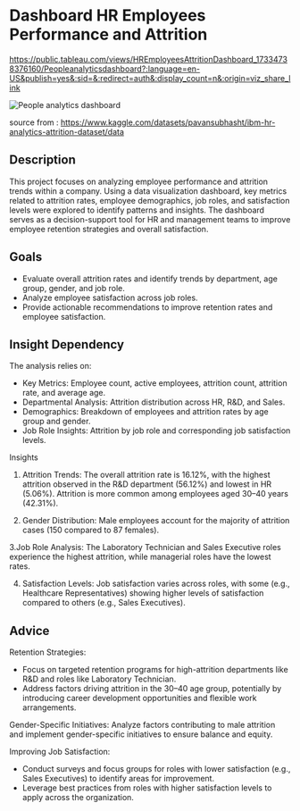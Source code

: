 # Dashboard HR Employees Performance and Attrition
https://public.tableau.com/views/HREmployeesAttritionDashboard_17334738376160/Peopleanalyticsdashboard?:language=en-US&publish=yes&:sid=&:redirect=auth&:display_count=n&:origin=viz_share_link

![People analytics dashboard](https://github.com/user-attachments/assets/aafe6fca-4e3b-4a5a-a898-99eea50f58c0)


source from : https://www.kaggle.com/datasets/pavansubhasht/ibm-hr-analytics-attrition-dataset/data

## Description
This project focuses on analyzing employee performance and attrition trends within a company. Using a data visualization dashboard, key metrics related to attrition rates, employee demographics, job roles, and satisfaction levels were explored to identify patterns and insights. The dashboard serves as a decision-support tool for HR and management teams to improve employee retention strategies and overall satisfaction.

## Goals
- Evaluate overall attrition rates and identify trends by department, age group, gender, and job role.
- Analyze employee satisfaction across job roles.
- Provide actionable recommendations to improve retention rates and employee satisfaction.

## Insight Dependency
The analysis relies on:
- Key Metrics: Employee count, active employees, attrition count, attrition rate, and average age.
- Departmental Analysis: Attrition distribution across HR, R&D, and Sales.
- Demographics: Breakdown of employees and attrition rates by age group and gender.
- Job Role Insights: Attrition by job role and corresponding job satisfaction levels.

Insights
1. Attrition Trends:
The overall attrition rate is 16.12%, with the highest attrition observed in the R&D department (56.12%) and lowest in HR (5.06%).
Attrition is more common among employees aged 30–40 years (42.31%).

2. Gender Distribution:
Male employees account for the majority of attrition cases (150 compared to 87 females).

3.Job Role Analysis:
The Laboratory Technician and Sales Executive roles experience the highest attrition, while managerial roles have the lowest rates.

4. Satisfaction Levels:
Job satisfaction varies across roles, with some (e.g., Healthcare Representatives) showing higher levels of satisfaction compared to others (e.g., Sales Executives).

## Advice

Retention Strategies:
- Focus on targeted retention programs for high-attrition departments like R&D and roles like Laboratory Technician.
- Address factors driving attrition in the 30–40 age group, potentially by introducing career development opportunities and flexible work arrangements.

Gender-Specific Initiatives:
Analyze factors contributing to male attrition and implement gender-specific initiatives to ensure balance and equity.

Improving Job Satisfaction:
- Conduct surveys and focus groups for roles with lower satisfaction (e.g., Sales Executives) to identify areas for improvement.
- Leverage best practices from roles with higher satisfaction levels to apply across the organization.
